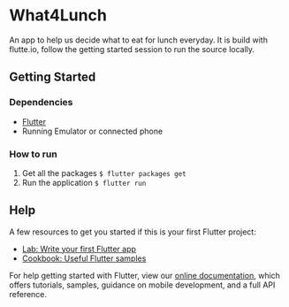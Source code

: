 # What4Lunch

An app to help us decide what to eat for lunch everyday. It is build with flutte.io, follow the getting started session to run the source locally.

## Getting Started

### Dependencies
- [Flutter](https://flutter.io)
- Running Emulator or connected phone

### How to run

1. Get all the packages `$ flutter packages get`
2. Run the application `$ flutter run`

## Help

A few resources to get you started if this is your first Flutter project:

- [Lab: Write your first Flutter app](https://flutter.io/docs/get-started/codelab)
- [Cookbook: Useful Flutter samples](https://flutter.io/docs/cookbook)

For help getting started with Flutter, view our 
[online documentation](https://flutter.io/docs), which offers tutorials, 
samples, guidance on mobile development, and a full API reference.
